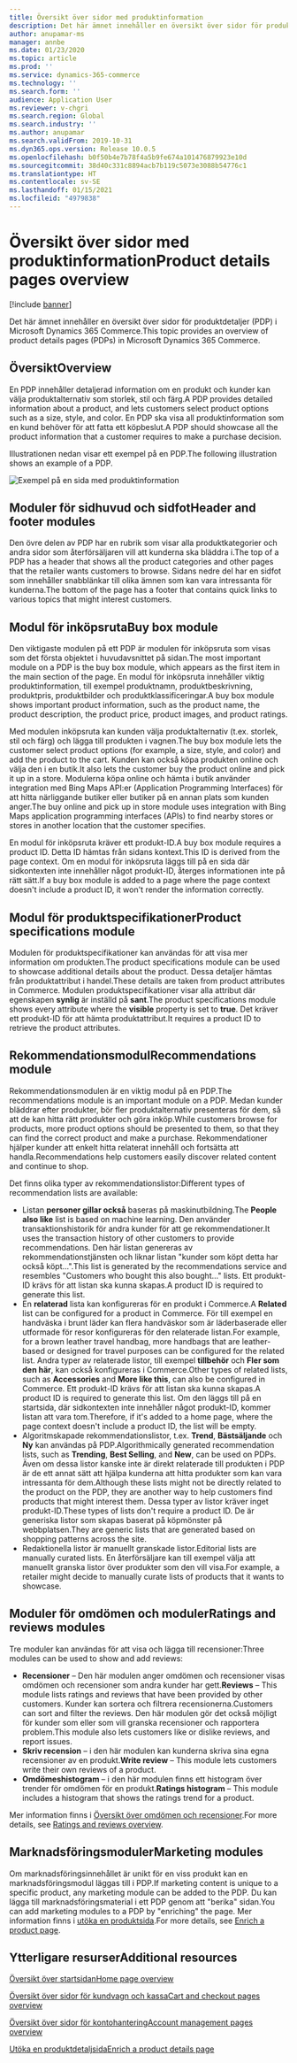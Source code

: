 ```yaml
---
title: Översikt över sidor med produktinformation
description: Det här ämnet innehåller en översikt över sidor för produktdetaljer (PDP) i Microsoft Dynamics 365 Commerce.
author: anupamar-ms
manager: annbe
ms.date: 01/23/2020
ms.topic: article
ms.prod: ''
ms.service: dynamics-365-commerce
ms.technology: ''
ms.search.form: ''
audience: Application User
ms.reviewer: v-chgri
ms.search.region: Global
ms.search.industry: ''
ms.author: anupamar
ms.search.validFrom: 2019-10-31
ms.dyn365.ops.version: Release 10.0.5
ms.openlocfilehash: b0f50b4e7b78f4a5b9fe674a101476879923e10d
ms.sourcegitcommit: 38d40c331c8894acb7b119c5073e3088b54776c1
ms.translationtype: HT
ms.contentlocale: sv-SE
ms.lasthandoff: 01/15/2021
ms.locfileid: "4979838"
---
```

# <a name="product-details-pages-overview"></a><span data-ttu-id="81d07-103">Översikt över sidor med produktinformation</span><span class="sxs-lookup"><span data-stu-id="81d07-103">Product details pages overview</span></span>

[!include [banner](includes/banner.md)]

<span data-ttu-id="81d07-104">Det här ämnet innehåller en översikt över sidor för produktdetaljer (PDP) i Microsoft Dynamics 365 Commerce.</span><span class="sxs-lookup"><span data-stu-id="81d07-104">This topic provides an overview of product details pages (PDPs) in Microsoft Dynamics 365 Commerce.</span></span>

## <a name="overview"></a><span data-ttu-id="81d07-105">Översikt</span><span class="sxs-lookup"><span data-stu-id="81d07-105">Overview</span></span>

<span data-ttu-id="81d07-106">En PDP innehåller detaljerad information om en produkt och kunder kan välja produktalternativ som storlek, stil och färg.</span><span class="sxs-lookup"><span data-stu-id="81d07-106">A PDP provides detailed information about a product, and lets customers select product options such as a size, style, and color.</span></span> <span data-ttu-id="81d07-107">En PDP ska visa all produktinformation som en kund behöver för att fatta ett köpbeslut.</span><span class="sxs-lookup"><span data-stu-id="81d07-107">A PDP should showcase all the product information that a customer requires to make a purchase decision.</span></span>

<span data-ttu-id="81d07-108">Illustrationen nedan visar ett exempel på en PDP.</span><span class="sxs-lookup"><span data-stu-id="81d07-108">The following illustration shows an example of a PDP.</span></span>

![Exempel på en sida med produktinformation](./media/pdp.PNG)

## <a name="header-and-footer-modules"></a><span data-ttu-id="81d07-110">Moduler för sidhuvud och sidfot</span><span class="sxs-lookup"><span data-stu-id="81d07-110">Header and footer modules</span></span>

<span data-ttu-id="81d07-111">Den övre delen av PDP har en rubrik som visar alla produktkategorier och andra sidor som återförsäljaren vill att kunderna ska bläddra i.</span><span class="sxs-lookup"><span data-stu-id="81d07-111">The top of a PDP has a header that shows all the product categories and other pages that the retailer wants customers to browse.</span></span> <span data-ttu-id="81d07-112">Sidans nedre del har en sidfot som innehåller snabblänkar till olika ämnen som kan vara intressanta för kunderna.</span><span class="sxs-lookup"><span data-stu-id="81d07-112">The bottom of the page has a footer that contains quick links to various topics that might interest customers.</span></span>

## <a name="buy-box-module"></a><span data-ttu-id="81d07-113">Modul för inköpsruta</span><span class="sxs-lookup"><span data-stu-id="81d07-113">Buy box module</span></span>

<span data-ttu-id="81d07-114">Den viktigaste modulen på ett PDP är modulen för inköpsruta som visas som det första objektet i huvudavsnittet på sidan.</span><span class="sxs-lookup"><span data-stu-id="81d07-114">The most important module on a PDP is the buy box module, which appears as the first item in the main section of the page.</span></span> <span data-ttu-id="81d07-115">En modul för inköpsruta innehåller viktig produktinformation, till exempel produktnamn, produktbeskrivning, produktpris, produktbilder och produktklassificeringar.</span><span class="sxs-lookup"><span data-stu-id="81d07-115">A buy box module shows important product information, such as the product name, the product description, the product price, product images, and product ratings.</span></span>

<span data-ttu-id="81d07-116">Med modulen inköpsruta kan kunden välja produktalternativ (t.ex. storlek, stil och färg) och lägga till produkten i vagnen.</span><span class="sxs-lookup"><span data-stu-id="81d07-116">The buy box module lets the customer select product options (for example, a size, style, and color) and add the product to the cart.</span></span> <span data-ttu-id="81d07-117">Kunden kan också köpa produkten online och välja den i en butik.</span><span class="sxs-lookup"><span data-stu-id="81d07-117">It also lets the customer buy the product online and pick it up in a store.</span></span> <span data-ttu-id="81d07-118">Modulerna köpa online och hämta i butik använder integration med Bing Maps API:er (Application Programming Interfaces) för att hitta närliggande butiker eller butiker på en annan plats som kunden anger.</span><span class="sxs-lookup"><span data-stu-id="81d07-118">The buy online and pick up in store module uses integration with Bing Maps application programming interfaces (APIs) to find nearby stores or stores in another location that the customer specifies.</span></span>

<span data-ttu-id="81d07-119">En modul för inköpsruta kräver ett produkt-ID.</span><span class="sxs-lookup"><span data-stu-id="81d07-119">A buy box module requires a product ID.</span></span> <span data-ttu-id="81d07-120">Detta ID hämtas från sidans kontext.</span><span class="sxs-lookup"><span data-stu-id="81d07-120">This ID is derived from the page context.</span></span> <span data-ttu-id="81d07-121">Om en modul för inköpsruta läggs till på en sida där sidkontexten inte innehåller något produkt-ID, återges informationen inte på rätt sätt.</span><span class="sxs-lookup"><span data-stu-id="81d07-121">If a buy box module is added to a page where the page context doesn't include a product ID, it won't render the information correctly.</span></span>

## <a name="product-specifications-module"></a><span data-ttu-id="81d07-122">Modul för produktspecifikationer</span><span class="sxs-lookup"><span data-stu-id="81d07-122">Product specifications module</span></span>

<span data-ttu-id="81d07-123">Modulen för produktspecifikationer kan användas för att visa mer information om produkten.</span><span class="sxs-lookup"><span data-stu-id="81d07-123">The product specifications module can be used to showcase additional details about the product.</span></span> <span data-ttu-id="81d07-124">Dessa detaljer hämtas från produktattribut i handel.</span><span class="sxs-lookup"><span data-stu-id="81d07-124">These details are taken from product attributes in Commerce.</span></span> <span data-ttu-id="81d07-125">Modulen produktspecifikationer visar alla attribut där egenskapen **synlig** är inställd på **sant**.</span><span class="sxs-lookup"><span data-stu-id="81d07-125">The product specifications module shows every attribute where the **visible** property is set to **true**.</span></span> <span data-ttu-id="81d07-126">Det kräver ett produkt-ID för att hämta produktattribut.</span><span class="sxs-lookup"><span data-stu-id="81d07-126">It requires a product ID to retrieve the product attributes.</span></span>

## <a name="recommendations-module"></a><span data-ttu-id="81d07-127">Rekommendationsmodul</span><span class="sxs-lookup"><span data-stu-id="81d07-127">Recommendations module</span></span>

<span data-ttu-id="81d07-128">Rekommendationsmodulen är en viktig modul på en PDP.</span><span class="sxs-lookup"><span data-stu-id="81d07-128">The recommendations module is an important module on a PDP.</span></span> <span data-ttu-id="81d07-129">Medan kunder bläddrar efter produkter, bör fler produktalternativ presenteras för dem, så att de kan hitta rätt produkter och göra inköp.</span><span class="sxs-lookup"><span data-stu-id="81d07-129">While customers browse for products, more product options should be presented to them, so that they can find the correct product and make a purchase.</span></span> <span data-ttu-id="81d07-130">Rekommendationer hjälper kunder att enkelt hitta relaterat innehåll och fortsätta att handla.</span><span class="sxs-lookup"><span data-stu-id="81d07-130">Recommendations help customers easily discover related content and continue to shop.</span></span>

<span data-ttu-id="81d07-131">Det finns olika typer av rekommendationslistor:</span><span class="sxs-lookup"><span data-stu-id="81d07-131">Different types of recommendation lists are available:</span></span>

- <span data-ttu-id="81d07-132">Listan **personer gillar också** baseras på maskinutbildning.</span><span class="sxs-lookup"><span data-stu-id="81d07-132">The **People also like** list is based on machine learning.</span></span> <span data-ttu-id="81d07-133">Den använder transaktionshistorik för andra kunder för att ge rekommendationer.</span><span class="sxs-lookup"><span data-stu-id="81d07-133">It uses the transaction history of other customers to provide recommendations.</span></span> <span data-ttu-id="81d07-134">Den här listan genereras av rekommendationstjänsten och liknar listan "kunder som köpt detta har också köpt...".</span><span class="sxs-lookup"><span data-stu-id="81d07-134">This list is generated by the recommendations service and resembles "Customers who bought this also bought..." lists.</span></span> <span data-ttu-id="81d07-135">Ett produkt-ID krävs för att listan ska kunna skapas.</span><span class="sxs-lookup"><span data-stu-id="81d07-135">A product ID is required to generate this list.</span></span>
- <span data-ttu-id="81d07-136">En **relaterad** lista kan konfigureras för en produkt i Commerce.</span><span class="sxs-lookup"><span data-stu-id="81d07-136">A **Related** list can be configured for a product in Commerce.</span></span> <span data-ttu-id="81d07-137">För till exempel en handväska i brunt läder kan flera handväskor som är läderbaserade eller utformade för resor konfigureras för den relaterade listan.</span><span class="sxs-lookup"><span data-stu-id="81d07-137">For example, for a brown leather travel handbag, more handbags that are leather-based or designed for travel purposes can be configured for the related list.</span></span> <span data-ttu-id="81d07-138">Andra typer av relaterade listor, till exempel **tillbehör** och **Fler som den här**, kan också konfigureras i Commerce.</span><span class="sxs-lookup"><span data-stu-id="81d07-138">Other types of related lists, such as **Accessories** and **More like this**, can also be configured in Commerce.</span></span> <span data-ttu-id="81d07-139">Ett produkt-ID krävs för att listan ska kunna skapas.</span><span class="sxs-lookup"><span data-stu-id="81d07-139">A product ID is required to generate this list.</span></span> <span data-ttu-id="81d07-140">Om den läggs till på en startsida, där sidkontexten inte innehåller något produkt-ID, kommer listan att vara tom.</span><span class="sxs-lookup"><span data-stu-id="81d07-140">Therefore, if it's added to a home page, where the page context doesn't include a product ID, the list will be empty.</span></span>
- <span data-ttu-id="81d07-141">Algoritmskapade rekommendationslistor, t.ex. **Trend**, **Bästsäljande** och **Ny** kan användas på PDP.</span><span class="sxs-lookup"><span data-stu-id="81d07-141">Algorithmically generated recommendation lists, such as **Trending**, **Best Selling**, and **New**, can be used on PDPs.</span></span> <span data-ttu-id="81d07-142">Även om dessa listor kanske inte är direkt relaterade till produkten i PDP är de ett annat sätt att hjälpa kunderna att hitta produkter som kan vara intressanta för dem.</span><span class="sxs-lookup"><span data-stu-id="81d07-142">Although these lists might not be directly related to the product on the PDP, they are another way to help customers find products that might interest them.</span></span> <span data-ttu-id="81d07-143">Dessa typer av listor kräver inget produkt-ID.</span><span class="sxs-lookup"><span data-stu-id="81d07-143">These types of lists don't require a product ID.</span></span> <span data-ttu-id="81d07-144">De är generiska listor som skapas baserat på köpmönster på webbplatsen.</span><span class="sxs-lookup"><span data-stu-id="81d07-144">They are generic lists that are generated based on shopping patterns across the site.</span></span>
- <span data-ttu-id="81d07-145">Redaktionella listor är manuellt granskade listor.</span><span class="sxs-lookup"><span data-stu-id="81d07-145">Editorial lists are manually curated lists.</span></span> <span data-ttu-id="81d07-146">En återförsäljare kan till exempel välja att manuellt granska listor över produkter som den vill visa.</span><span class="sxs-lookup"><span data-stu-id="81d07-146">For example, a retailer might decide to manually curate lists of products that it wants to showcase.</span></span>

## <a name="ratings-and-reviews-modules"></a><span data-ttu-id="81d07-147">Moduler för omdömen och moduler</span><span class="sxs-lookup"><span data-stu-id="81d07-147">Ratings and reviews modules</span></span>

<span data-ttu-id="81d07-148">Tre moduler kan användas för att visa och lägga till recensioner:</span><span class="sxs-lookup"><span data-stu-id="81d07-148">Three modules can be used to show and add reviews:</span></span>

- <span data-ttu-id="81d07-149">**Recensioner** – Den här modulen anger omdömen och recensioner visas omdömen och recensioner som andra kunder har gett.</span><span class="sxs-lookup"><span data-stu-id="81d07-149">**Reviews** – This module lists ratings and reviews that have been provided by other customers.</span></span> <span data-ttu-id="81d07-150">Kunder kan sortera och filtrera recensionerna.</span><span class="sxs-lookup"><span data-stu-id="81d07-150">Customers can sort and filter the reviews.</span></span> <span data-ttu-id="81d07-151">Den här modulen gör det också möjligt för kunder som eller som vill granska recensioner och rapportera problem.</span><span class="sxs-lookup"><span data-stu-id="81d07-151">This module also lets customers like or dislike reviews, and report issues.</span></span>
- <span data-ttu-id="81d07-152">**Skriv recension** – i den här modulen kan kunderna skriva sina egna recensioner av en produkt.</span><span class="sxs-lookup"><span data-stu-id="81d07-152">**Write review** – This module lets customers write their own reviews of a product.</span></span>
- <span data-ttu-id="81d07-153">**Omdömeshistogram** – i den här modulen finns ett histogram över trender för omdömen för en produkt.</span><span class="sxs-lookup"><span data-stu-id="81d07-153">**Ratings histogram** – This module includes a histogram that shows the ratings trend for a product.</span></span>

<span data-ttu-id="81d07-154">Mer information finns i [Översikt över omdömen och recensioner](ratings-reviews-overview.md).</span><span class="sxs-lookup"><span data-stu-id="81d07-154">For more details, see [Ratings and reviews overview](ratings-reviews-overview.md).</span></span>

## <a name="marketing-modules"></a><span data-ttu-id="81d07-155">Marknadsföringsmoduler</span><span class="sxs-lookup"><span data-stu-id="81d07-155">Marketing modules</span></span>

<span data-ttu-id="81d07-156">Om marknadsföringsinnehållet är unikt för en viss produkt kan en marknadsföringsmodul läggas till i PDP.</span><span class="sxs-lookup"><span data-stu-id="81d07-156">If marketing content is unique to a specific product, any marketing module can be added to the PDP.</span></span> <span data-ttu-id="81d07-157">Du kan lägga till marknadsföringsmaterial i ett PDP genom att "berika" sidan.</span><span class="sxs-lookup"><span data-stu-id="81d07-157">You can add marketing modules to a PDP by "enriching" the page.</span></span> <span data-ttu-id="81d07-158">Mer information finns i [utöka en produktsida](enrich-product-page.md).</span><span class="sxs-lookup"><span data-stu-id="81d07-158">For more details, see [Enrich a product page](enrich-product-page.md).</span></span>

## <a name="additional-resources"></a><span data-ttu-id="81d07-159">Ytterligare resurser</span><span class="sxs-lookup"><span data-stu-id="81d07-159">Additional resources</span></span>

[<span data-ttu-id="81d07-160">Översikt över startsidan</span><span class="sxs-lookup"><span data-stu-id="81d07-160">Home page overview</span></span>](quick-tour-home-page.md)

[<span data-ttu-id="81d07-161">Översikt över sidor för kundvagn och kassa</span><span class="sxs-lookup"><span data-stu-id="81d07-161">Cart and checkout pages overview</span></span>](quick-tour-cart-checkout.md)

[<span data-ttu-id="81d07-162">Översikt över sidor för kontohantering</span><span class="sxs-lookup"><span data-stu-id="81d07-162">Account management pages overview</span></span>](quick-tour-account-management.md)

[<span data-ttu-id="81d07-163">Utöka en produktdetaljsida</span><span class="sxs-lookup"><span data-stu-id="81d07-163">Enrich a product details page</span></span>](enrich-product-page.md)
